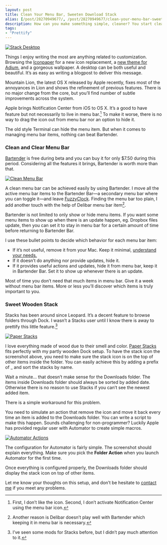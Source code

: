 ```yaml
---
layout: post
title: Clean Your Menu Bar, Sweeten Download Stack
alias: [/post/28270949677/, /post/28270949677/clean-your-menu-bar-sweeten-download-stack]
description: How can you make something simple, cleaner? You start cleaning the menu bar, and follow the the stacks in Dock.
tags:
- "Prettify"
---
```

[ ![Stack Desktop][img1] ](http://images.sayzlim.net/2012/07/stack_desktop.jpg "Stack Desktop")

[img1]: http://images.sayzlim.net/2012/07/stack_desktop.jpg "Stack Desktop"

Things I enjoy writing the most are anything related to customization. Browsing the [Iconpaper][1] for a new icon replacement, a [new theme for Adium][2], and a gorgeous wallpaper. A desktop can be both useful and beautiful. It’s as easy as writing a blogpost to deliver this message.

[1]: http://www.iconpaper.org/ "Iconpaper « Free icons, wallpapers, themes, resources and more »"
[2]: http://sayzlim.net/best-adium-textured-based-theme "Best Adium Textured Based Theme | Sayz Lim"

<!--more-->

Mountain Lion, the latest OS X released by Apple recently, fixes most of the annoyances in Lion and shows the refinement of previous features. There is no major change from the core, but you’ll find number of subtle improvements across the system.

Apple brings Notification Center from iOS to OS X. It’s a good to have feature but not necessarily to live in menu bar.[^1] To make it worse, there is no way to drag the icon out from menu bar nor an option to hide it.

The old style Terminal can hide the menu item. But when it comes to managing menu bar items, nothing can beat Bartender.

### Clean and Clear Menu Bar
[Bartender][] is free during beta and you can buy it for only $7.50 during this period. Considering all the features it brings, Bartender is worth more than that.

[Bartender]: http://www.macbartender.com/ "Bartender | Mac Menu Bar Item Control"

[ ![Clean Menu Bar][img2] ](http://images.sayzlim.net/2012/07/stack_menubar.jpg "Clean Menu Bar")

[img2]: http://images.sayzlim.net/2012/07/stack_menubar.jpg "Clean Menu Bar"

A clean menu bar can be achieved easily by using Bartender. I move all the active menu bar items to the Bartender Bar—a secondary menu bar where you can toggle it—and leave [FuzzyClock][]. Finding the menu bar too plain, I add another touch with the help of Delibar menu bar item[^2].

[FuzzyClock]: http://sayzlim.net/reading-time-on-mac-with-fuzzyclock "Reading Time on Mac with FuzzyClock | Sayz Lim"

Bartender is not limited to only show or hide menu items. If you want some menu items to show up when there is an update happen, eg. Dropbox files update, then you can set it to stay in menu bar for a certain amount of time before returning to Bartender Bar.

I use these bullet points to decide which behavior for each menu bar item:

- If it’s not useful, remove it from your Mac. Keep it minimal, [understand your needs.][2]
- If it doesn’t do anything nor provide updates, hide it.
- If it provides useful actions and updates, hide it from menu bar, keep it in Bartender Bar. Set it to show up whenever there is an update.

[2]: http://sayzlim.net/minimal-living-with-macbook "Minimal Living with MacBook"

Most of time you don’t need that much items in menu bar. Give it a week without menu bar items. More or less you’ll discover which items is truly important to you.

### Sweet Wooden Stack
Stacks has been around since Leopard. It’s a decent feature to browse folders through Dock. I wasn’t a Stacks user until I know there is away to prettify this little feature.[^3]

[ ![Paper Stacks][img3] ](http://images.sayzlim.net/2012/07/stack_dock.jpg "Paper Stacks")

[img3]: http://images.sayzlim.net/2012/07/stack_dock.jpg "Paper Stacks"

I love everything made of wood due to their smell and color. [Paper Stacks][] fits perfectly with my partly wooden Dock setup. To have the stack icon the screenshot above, you need to make sure the stack icon is on the top of other items inside the folder. You can easily achieve this by adding a prefix of _ and sort the stacks by name.

[Paper Stacks]: http://blupaper.deviantart.com/art/Paper-Stacks-181259578 "Paper Stacks by BluPaper on deviantART"

Wait a minute… that doesn’t make sense for the Downloads folder. The items inside Downloads folder should always be sorted by added date. Otherwise there is no reason to use Stacks if you can’t see the newest added item.

There is a simple workaround for this problem.

You need to simulate an action that remove the icon and move it back every time an item is added to the Downloads folder. You can write a script to make this happen. Sounds challenging for non-programmer? Luckily Apple has provided regular user with Automator to create simple macros.

[ ![Automator Actions][img4] ](http://images.sayzlim.net/2012/07/stack_automator.jpg "Automator Actions")

[img4]: http://images.sayzlim.net/2012/07/stack_automator.jpg "Automator Actions"

The configuration for Automator is fairly simple. The screenshot should explain everything. Make sure you pick the **Folder Action** when you launch Automator for the first time.

Once everything is configured properly, the Downloads folder should display the stack icon on top of other items.

Let me know your thoughts on this setup, and don’t be hesitate to [contact me][10] if you meet any problems.

[10]: http://sayzlim.net/contact/ "Contact | Sayz Lim"

[^1]: First, I don’t like the icon. Second, I don’t activate Notification Center using the menu bar icon.

[^2]: Another reason is Delibar doesn’t play well with Bartender which keeping it in menu bar is necessary.

[^3]: I’ve seen some mods for Stacks before, but I didn’t pay much attention to it.
